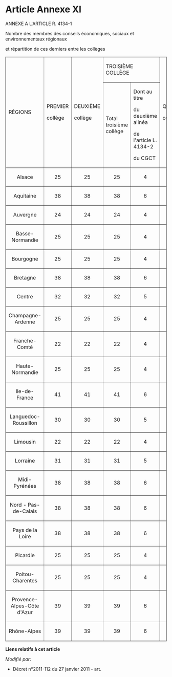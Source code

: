 # Article Annexe XI

ANNEXE A L'ARTICLE R. 4134-1

Nombre des membres des conseils économiques, sociaux et environnementaux régionaux

et répartition de ces derniers entre les collèges 

<table border="1" width="750" align="center">
  <tbody>
    <tr>
      <td rowspan="2">

RÉGIONS

</td>
      <td rowspan="2">

PREMIER

collège

</td>
      <td rowspan="2">

DEUXIÈME

collège

</td>
      <td colspan="2">

TROISIÈME COLLÈGE

</td>
      <td rowspan="2">

QUATRIÈME

collège

</td>
      <td rowspan="2">

TOTAL

</td>
    </tr>
    <tr>
      <td>

Total troisième collège

</td>
      <td>

Dont au titre

du deuxième alinéa

de l'article L. 4134-2

du CGCT

</td>
    </tr>
    <tr>
      <td align="center">

Alsace

</td>
      <td align="center">

25

</td>
      <td align="center">

25

</td>
      <td align="center">

25

</td>
      <td align="center">

4

</td>
      <td align="center">

3

</td>
      <td align="center">

78

</td>
    </tr>
    <tr>
      <td align="center">

Aquitaine

</td>
      <td align="center">

38

</td>
      <td align="center">

38

</td>
      <td align="center">

38

</td>
      <td align="center">

6

</td>
      <td align="center">

5

</td>
      <td align="center">

119

</td>
    </tr>
    <tr>
      <td align="center">

Auvergne

</td>
      <td align="center">

24

</td>
      <td align="center">

24

</td>
      <td align="center">

24

</td>
      <td align="center">

4

</td>
      <td align="center">

3

</td>
      <td align="center">

75

</td>
    </tr>
    <tr>
      <td align="center">

Basse-Normandie

</td>
      <td align="center">

25

</td>
      <td align="center">

25

</td>
      <td align="center">

25

</td>
      <td align="center">

4

</td>
      <td align="center">

3

</td>
      <td align="center">

78

</td>
    </tr>
    <tr>
      <td align="center">

Bourgogne

</td>
      <td align="center">

25

</td>
      <td align="center">

25

</td>
      <td align="center">

25

</td>
      <td align="center">

4

</td>
      <td align="center">

3

</td>
      <td align="center">

78

</td>
    </tr>
    <tr>
      <td align="center">

Bretagne

</td>
      <td align="center">

38

</td>
      <td align="center">

38

</td>
      <td align="center">

38

</td>
      <td align="center">

6

</td>
      <td align="center">

5

</td>
      <td align="center">

119

</td>
    </tr>
    <tr>
      <td align="center">

Centre

</td>
      <td align="center">

32

</td>
      <td align="center">

32

</td>
      <td align="center">

32

</td>
      <td align="center">

5

</td>
      <td align="center">

4

</td>
      <td align="center">

100

</td>
    </tr>
    <tr>
      <td align="center">

Champagne-Ardenne

</td>
      <td align="center">

25

</td>
      <td align="center">

25

</td>
      <td align="center">

25

</td>
      <td align="center">

4

</td>
      <td align="center">

3

</td>
      <td align="center">

78

</td>
    </tr>
    <tr>
      <td align="center">

Franche-Comté

</td>
      <td align="center">

22

</td>
      <td align="center">

22

</td>
      <td align="center">

22

</td>
      <td align="center">

4

</td>
      <td align="center">

3

</td>
      <td align="center">

69

</td>
    </tr>
    <tr>
      <td align="center">

Haute-Normandie

</td>
      <td align="center">

25

</td>
      <td align="center">

25

</td>
      <td align="center">

25

</td>
      <td align="center">

4

</td>
      <td align="center">

3

</td>
      <td align="center">

78

</td>
    </tr>
    <tr>
      <td align="center">

Ile-de-France

</td>
      <td align="center">

41

</td>
      <td align="center">

41

</td>
      <td align="center">

41

</td>
      <td align="center">

6

</td>
      <td align="center">

5

</td>
      <td align="center">

128

</td>
    </tr>
    <tr>
      <td align="center">

Languedoc-Roussillon

</td>
      <td align="center">

30

</td>
      <td align="center">

30

</td>
      <td align="center">

30

</td>
      <td align="center">

5

</td>
      <td align="center">

4

</td>
      <td align="center">

94

</td>
    </tr>
    <tr>
      <td align="center">

Limousin

</td>
      <td align="center">

22

</td>
      <td align="center">

22

</td>
      <td align="center">

22

</td>
      <td align="center">

4

</td>
      <td align="center">

3

</td>
      <td align="center">

69

</td>
    </tr>
    <tr>
      <td align="center">

Lorraine

</td>
      <td align="center">

31

</td>
      <td align="center">

31

</td>
      <td align="center">

31

</td>
      <td align="center">

5

</td>
      <td align="center">

4

</td>
      <td align="center">

97

</td>
    </tr>
    <tr>
      <td align="center">

Midi-Pyrénées

</td>
      <td align="center">

38

</td>
      <td align="center">

38

</td>
      <td align="center">

38

</td>
      <td align="center">

6

</td>
      <td align="center">

5

</td>
      <td align="center">

119

</td>
    </tr>
    <tr>
      <td align="center">

Nord - Pas-de-Calais

</td>
      <td align="center">

38

</td>
      <td align="center">

38

</td>
      <td align="center">

38

</td>
      <td align="center">

6

</td>
      <td align="center">

5

</td>
      <td align="center">

119

</td>
    </tr>
    <tr>
      <td align="center">

Pays de la Loire

</td>
      <td align="center">

38

</td>
      <td align="center">

38

</td>
      <td align="center">

38

</td>
      <td align="center">

6

</td>
      <td align="center">

5

</td>
      <td align="center">

119

</td>
    </tr>
    <tr>
      <td align="center">

Picardie

</td>
      <td align="center">

25

</td>
      <td align="center">

25

</td>
      <td align="center">

25

</td>
      <td align="center">

4

</td>
      <td align="center">

3

</td>
      <td align="center">

78

</td>
    </tr>
    <tr>
      <td align="center">

Poitou-Charentes

</td>
      <td align="center">

25

</td>
      <td align="center">

25

</td>
      <td align="center">

25

</td>
      <td align="center">

4

</td>
      <td align="center">

3

</td>
      <td align="center">

78

</td>
    </tr>
    <tr>
      <td align="center">

Provence-Alpes-Côte d'Azur

</td>
      <td align="center">

39

</td>
      <td align="center">

39

</td>
      <td align="center">

39

</td>
      <td align="center">

6

</td>
      <td align="center">

5

</td>
      <td align="center">

122

</td>
    </tr>
    <tr>
      <td align="center">

Rhône-Alpes

</td>
      <td align="center">

39

</td>
      <td align="center">

39

</td>
      <td align="center">

39

</td>
      <td align="center">

6

</td>
      <td align="center">

5

</td>
      <td align="center">

122</td>
    </tr>
  </tbody>
</table>

**Liens relatifs à cet article**

_Modifié par_:

  - Décret n°2011-112 du 27 janvier 2011 - art.
